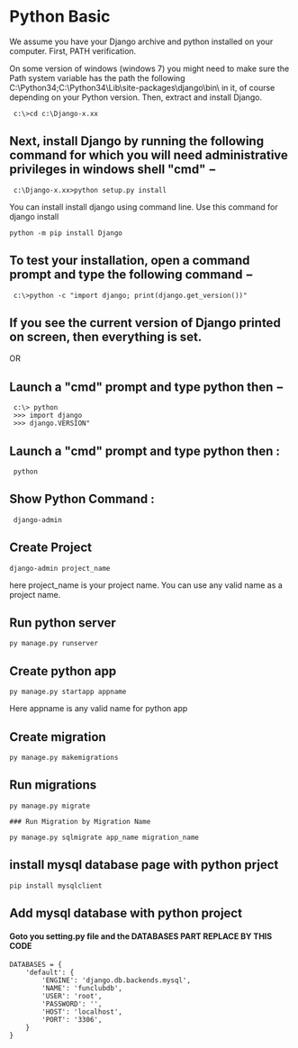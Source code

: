 # Python Basic
 We assume you have your Django archive and python installed on your computer.
 First, PATH verification.

On some version of windows (windows 7) you might need to make sure the Path system variable has the path the following C:\Python34\;C:\Python34\Lib\site-packages\django\bin\ in it, of course depending on your Python version.
Then, extract and install Django.


```
 c:\>cd c:\Django-x.xx
```
## Next, install Django by running the following command for which you will need administrative privileges in windows shell "cmd" −
```
 c:\Django-x.xx>python setup.py install
```

You can install install django using command line. Use this command for django install

```
python -m pip install Django
```

## To test your installation, open a command prompt and type the following command −

```
 c:\>python -c "import django; print(django.get_version())"
```


## If you see the current version of Django printed on screen, then everything is set.

OR

## Launch a "cmd" prompt and type python then −

```
 c:\> python
 >>> import django
 >>> django.VERSION"
```
 
## Launch a "cmd" prompt and type python then :
```
 python
```

## Show Python Command :
```
 django-admin
```

## Create Project

```
django-admin project_name
```
here project_name is your project name. You can use any valid name as a project name.

## Run python server
```
py manage.py runserver
```
## Create python app
```
py manage.py startapp appname
```
Here appname is any valid name for python app

## Create migration 
```
py manage.py makemigrations
```
## Run migrations
```
py manage.py migrate

### Run Migration by Migration Name

py manage.py sqlmigrate app_name migration_name
```

## install mysql database page with python prject
```
pip install mysqlclient
```

## Add mysql database with python project

#### Goto you setting.py file and the DATABASES PART REPLACE BY THIS CODE 
```
DATABASES = {
    'default': {
        'ENGINE': 'django.db.backends.mysql',
        'NAME': 'funclubdb',
        'USER': 'root',
        'PASSWORD': '',
        'HOST': 'localhost',
        'PORT': '3306',
    }
}
```

 

